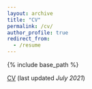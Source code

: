 ```yaml
---
layout: archive
title: "CV"
permalink: /cv/
author_profile: true
redirect_from:
  - /resume
---
```


{% include base_path %}

[CV](https://tarunmangla.github.io/files/CV.pdf) (last updated *July 2021*)
